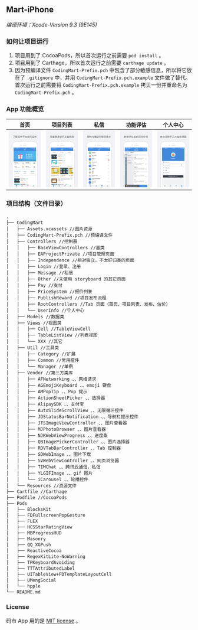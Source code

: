## Mart-iPhone

*编译环境：Xcode-Version 9.3 (9E145)*

### 如何让项目运行

1. 项目用到了 CocoaPods，所以首次运行之前需要 `pod install` 。
2. 项目用到了 Carthage，所以首次运行之前需要 `carthage update` 。
3. 因为预编译文件 `CodingMart-Prefix.pch` 中包含了部分敏感信息，所以将它放在了 `.gitignore` 中，并用 `CodingMart-Prefix.pch.example` 文件做了替代。首次运行之前需要将 `CodingMart-Prefix.pch.example` 拷贝一份并重命名为 `CodingMart-Prefix.pch` 。

### App 功能概览

首页|项目列表|私信|功能评估|个人中心
------------ | ------------- | ------------| ------------| ------------
![图片1][1]|![图片2][2]|![图片3][3]|![图片4][4]|![图片5][5]

### 项目结构（文件目录）

```
.
├── CodingMart
│   ├── Assets.xcassets //图片资源
│   ├── CodingMart-Prefix.pch //预编译文件
│   ├── Controllers //控制器
│   │   ├── BaseViewControllers //基类
│   │   ├── EAProjectPrivate //项目管理页面
│   │   ├── Independence //相对独立，不太好归类的页面
│   │   ├── Login //登录、注册
│   │   ├── Message //私信
│   │   ├── Other //未使用 storyboard 的其它页面
│   │   ├── Pay //支付
│   │   ├── PriceSystem //报价列表
│   │   ├── PublishReward //项目发布流程
│   │   ├── RootControllers //Tab 页面（首页、项目列表、发布、估价）
│   │   └── UserInfo //个人中心
│   ├── Models //数据类
│   ├── Views //视图类
│   │   ├── Cell //TableViewCell
│   │   ├── TableListView //列表视图
│   │   └── XXX //其它
│   ├── Util //工具类
│   │   ├── Category //扩展
│   │   ├── Common //常用控件
│   │   └── Manager //单例
│   ├── Vendor //第三方类库
│   │   ├── AFNetworking 、、网络请求
│   │   ├── AGEmojiKeyboard 、、emoji 键盘
│   │   ├── AMPopTip 、、Pop 提示
│   │   ├── ActionSheetPicker 、、选择器
│   │   ├── AlipaySDK 、、支付宝
│   │   ├── AutoSlideScrollView 、、无限循环控件
│   │   ├── JDStatusBarNotification 、、导航栏提示控件
│   │   ├── JTSImageViewController 、、图片查看器
│   │   ├── MJPhotoBrowser 、、图片查看器
│   │   ├── NJKWebViewProgress 、、进度条
│   │   ├── QBImagePickerController 、、图片选择器
│   │   ├── RDVTabBarController 、、Tab 控制器
│   │   ├── SDWebImage 、、图片下载
│   │   ├── SVWebViewController 、、网页浏览器
│   │   ├── TIMChat 、、腾讯云通信，私信
│   │   ├── YLGIFImage 、、gif 图片
│   │   └── iCarousel 、、轮播控件
│   └── Resources //资源文件
├── Cartfile //Carthage
├── Podfile //CocoaPods
├── Pods
│   ├── BlocksKit
│   ├── FDFullscreenPopGesture
│   ├── FLEX
│   ├── HCSStarRatingView
│   ├── MBProgressHUD
│   ├── Masonry
│   ├── QQ_XGPush
│   ├── ReactiveCocoa
│   ├── RegexKitLite-NoWarning
│   ├── TPKeyboardAvoiding
│   ├── TTTAttributedLabel
│   ├── UITableView+FDTemplateLayoutCell
│   ├── UMengSocial
│   └── hpple
└── README.md
```

### License
码市 App 用的是 [MIT license][6] 。


[1]: Screenshots/1.jpg
[2]: Screenshots/2.jpg
[3]: Screenshots/3.jpg
[4]: Screenshots/4.jpg
[5]: Screenshots/5.jpg
[6]: License
